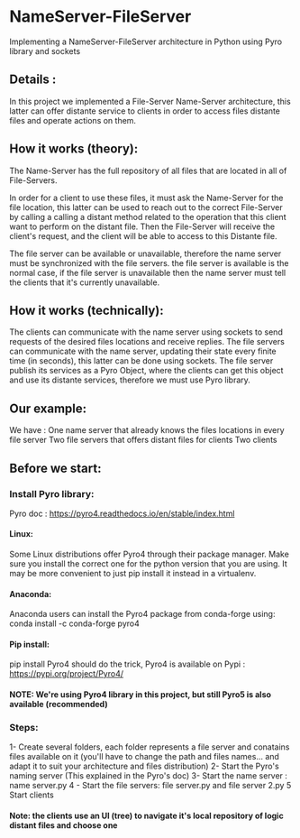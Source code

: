 # NameServer-FileServer
Implementing a NameServer-FileServer architecture in Python using Pyro library and sockets 

## Details :

In this project we implemented a File-Server Name-Server architecture, this latter can offer distante service to clients in order to access files distante files and operate actions on them.

## How it works (theory):

The Name-Server has the full repository of all files that are located in all of File-Servers.

In order for a client to use these files, it must ask the Name-Server for the file location, this latter can be used to reach out to the correct File-Server by calling a calling a distant method related to the operation that this client want to perform on the distant file. Then the File-Server will receive the client's request, and the client will be able to access to this Distante file.

The file server can be available or unavailable, therefore the name server must be synchronized with the file servers. the file server is available is the normal case, if the file server is unavailable then the name server must tell the clients that it's currently unavailable.

## How it works (technically):

The clients can communicate with the name server using sockets to send requests of the desired files locations and receive replies. 
The file servers can communicate with the name server, updating their state every finite time (in seconds), this latter can be done using sockets.
The file server publish its services as a Pyro Object, where the clients can get this object and use its distante services, therefore we must use Pyro library.

## Our example:
We have :
One name server that already knows the files locations in every file server
Two file servers that offers distant files for clients
Two clients 

## Before we start:
### Install Pyro library:
Pyro doc : https://pyro4.readthedocs.io/en/stable/index.html
#### Linux:
Some Linux distributions offer Pyro4 through their package manager. Make sure you install the correct one for the python version that you are using. It may be more convenient to just pip install it instead in a virtualenv.
#### Anaconda:
Anaconda users can install the Pyro4 package from conda-forge using: conda install -c conda-forge pyro4
#### Pip install:
pip install Pyro4 should do the trick, Pyro4 is available on Pypi : https://pypi.org/project/Pyro4/

#### NOTE: We're using Pyro4 library in this project, but still Pyro5 is also available (recommended)

### Steps:
1- Create several folders, each folder represents a file server and conatains files available on it (you'll have to change the path and files names... and adapt it to suit your architecture and files distribution)
2- Start the Pyro's naming server (This explained in the Pyro's doc)
3- Start the name server : name server.py
4 - Start the file servers: file server.py and file server 2.py
5 Start clients
 
#### Note: the clients use an UI (tree) to navigate it's local repository of logic distant files and choose one



